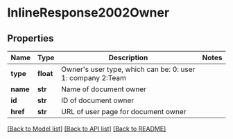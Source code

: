 # InlineResponse2002Owner

## Properties
Name | Type | Description | Notes
------------ | ------------- | ------------- | -------------
**type** | **float** | Owner&#39;s user type, which can be: 0: user 1: company 2:Team | 
**name** | **str** | Name of document owner | 
**id** | **str** | ID of document owner | 
**href** | **str** | URL of user page for document owner | 

[[Back to Model list]](../README.md#documentation-for-models) [[Back to API list]](../README.md#documentation-for-api-endpoints) [[Back to README]](../README.md)


